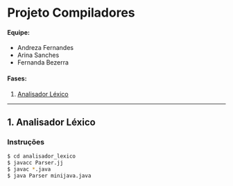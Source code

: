 # Projeto Compiladores
#### Equipe:
  - Andreza Fernandes
  - Arina Sanches
  - Fernanda Bezerra

#### Fases:
1. [Analisador Léxico](analisador_lexico/)
---

## 1. Analisador Léxico 
### Instruções
```sh
$ cd analisador_lexico
$ javacc Parser.jj
$ javac *.java
$ java Parser minijava.java
```
